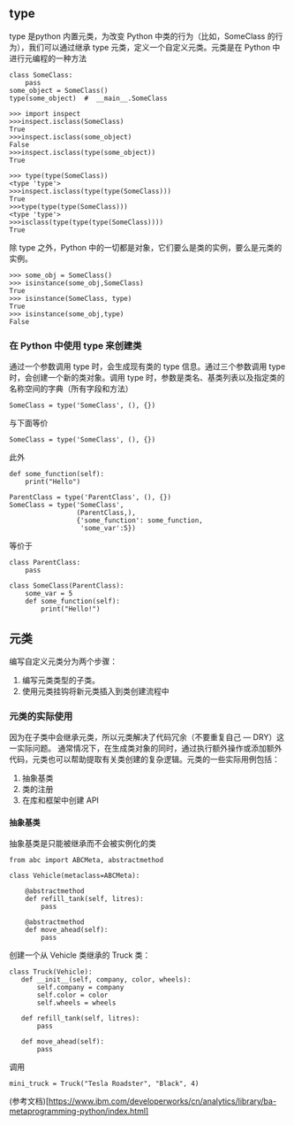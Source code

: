 ## type
type 是python 内置元类，为改变 Python 中类的行为（比如，SomeClass 的行为），我们可以通过继承 type 元类，定义一个自定义元类。元类是在 Python 中进行元编程的一种方法
```
class SomeClass:
    pass
some_object = SomeClass()
type(some_object)  #  __main__.SomeClass
```

```
>>> import inspect
>>>inspect.isclass(SomeClass)
True
>>>inspect.isclass(some_object)
False
>>>inspect.isclass(type(some_object))
True
```

```
>>> type(type(SomeClass))
<type 'type'>
>>>inspect.isclass(type(type(SomeClass)))
True
>>>type(type(type(SomeClass)))
<type 'type'>
>>>isclass(type(type(type(SomeClass))))
True
```

除 type 之外，Python 中的一切都是对象，它们要么是类的实例，要么是元类的实例。
```
>>> some_obj = SomeClass()
>>> isinstance(some_obj,SomeClass)
True
>>> isinstance(SomeClass, type)
True
>>> isinstance(some_obj,type)
False

```
### 在 Python 中使用 type 来创建类
通过一个参数调用 type 时，会生成现有类的 type 信息。通过三个参数调用 type 时，会创建一个新的类对象。调用 type 时，参数是类名、基类列表以及指定类的名称空间的字典（所有字段和方法）

```
SomeClass = type('SomeClass', (), {})
```
与下面等价
```
SomeClass = type('SomeClass', (), {})
```
此外
```
def some_function(self): 
    print("Hello")
 
ParentClass = type('ParentClass', (), {})
SomeClass = type('SomeClass',
                 (ParentClass,),
                 {'some_function': some_function,
                  'some_var':5})
 ```
等价于
```
class ParentClass: 
    pass
 
class SomeClass(ParentClass): 
    some_var = 5
    def some_function(self): 
        print("Hello!")
```
## 元类
编写自定义元类分为两个步骤：

1. 编写元类类型的子类。
2. 使用元类挂钩将新元类插入到类创建流程中
### 元类的实际使用
因为在子类中会继承元类，所以元类解决了代码冗余（不要重复自己 — DRY）这一实际问题。 通常情况下，在生成类对象的同时，通过执行额外操作或添加额外代码，元类也可以帮助提取有关类创建的复杂逻辑。元类的一些实际用例包括：

1. 抽象基类
2. 类的注册
3. 在库和框架中创建 API

#### 抽象基类
抽象基类是只能被继承而不会被实例化的类
```
from abc import ABCMeta, abstractmethod
 
class Vehicle(metaclass=ABCMeta): 
 
    @abstractmethod
    def refill_tank(self, litres): 
        pass
 
    @abstractmethod
    def move_ahead(self): 
        pass
 ```
 
 创建一个从 Vehicle 类继承的 Truck 类：
 ```
 class Truck(Vehicle): 
    def __init__(self, company, color, wheels): 
        self.company = company
        self.color = color
        self.wheels = wheels
 
    def refill_tank(self, litres): 
        pass
 
    def move_ahead(self): 
        pass
 ```
 调用
 ```
 mini_truck = Truck("Tesla Roadster", "Black", 4)
 ```
 
 
 (参考文档)[https://www.ibm.com/developerworks/cn/analytics/library/ba-metaprogramming-python/index.html]
